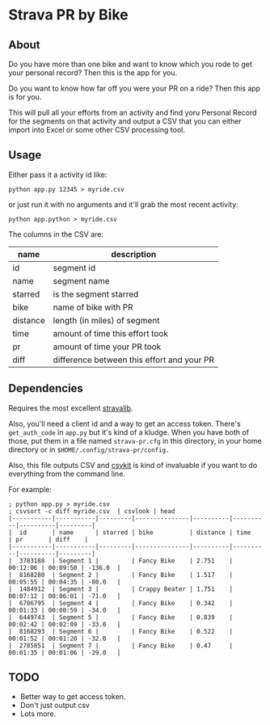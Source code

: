 Strava PR by Bike
======================

About
-----

Do you have more than one bike and want to know which you rode to get your
personal record? Then this is the app for you.

Do you want to know how far off you were your PR on a ride? Then this app is for
you.

This will pull all your efforts from an activity and find yoru Personal Record
for the segments on that activity and output a CSV that you can either import
into Excel or some other CSV processing tool.

Usage
-----

Either pass it a activity id like:

    python app.py 12345 > myride.csv
    
or just run it with no arguments and it'll grab the most recent activity:

    python app.python > myride.csv
    
The columns in the CSV are:

name | description
---- | -------------
id | segment id
name |  segment name
starred | is the segment starred
bike | name of bike with PR
distance | length (in miles) of segment
time | amount of time this effort took
pr | amount of time your PR took
diff | difference between this effort and your PR
 
    
Dependencies
-------------

Requires the most excellent [stravalib](https://github.com/hozn/stravalib).

Also, you'll need a client id and a way to get an access token. There's
`get_auth_code` in `app.py` but it's kind of a kludge. When you have both of
those, put them in a file named `strava-pr.cfg` in this directory, in your home
directory or in `$HOME/.config/strava-pr/config.`

Also, this file outputs CSV and [csvkit](https://github.com/wireservice/csvkit)
is kind of invaluable if you want to do everything from the command line.

For example:
    
    ; python app.py > myride.csv
    ; csvsort -c diff myride.csv  | csvlook | head
    |-----------|-----------|---------|---------------|----------|----------|----------|---------|
    |  id       | name      | starred | bike          | distance | time     | pr       | diff    |
    |-----------|-----------|---------|---------------|----------|----------|----------|---------|
    |  3783188  | Segment 1 |         | Fancy Bike    | 2.751    | 00:12:06 | 00:09:50 | -136.0  |
    |  8168280  | Segment 2 |         | Fancy Bike    | 1.517    | 00:05:55 | 00:04:35 | -80.0   |
    |  1484912  | Segment 3 |         | Crappy Beater | 1.751    | 00:07:12 | 00:06:01 | -71.0   |
    |  6786795  | Segment 4 |         | Fancy Bike    | 0.342    | 00:01:33 | 00:00:59 | -34.0   |
    |  6449743  | Segment 5 |         | Fancy Bike    | 0.839    | 00:02:42 | 00:02:09 | -33.0   |
    |  8168293  | Segment 6 |         | Fancy Bike    | 0.522    | 00:01:52 | 00:01:20 | -32.0   |
    |  2785851  | Segment 7 |         | Fancy Bike    | 0.47     | 00:01:35 | 00:01:06 | -29.0   |


TODO
----

- Better way to get access token.
- Don't just output csv
- Lots more.

